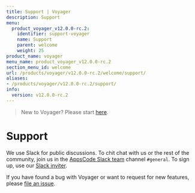 ```yaml
---
title: Support | Voyager
description: Support
menu:
  product_voyager_v12.0.0-rc.2:
    identifier: support-voyager
    name: Support
    parent: welcome
    weight: 25
product_name: voyager
menu_name: product_voyager_v12.0.0-rc.2
section_menu_id: welcome
url: /products/voyager/v12.0.0-rc.2/welcome/support/
aliases:
- /products/voyager/v12.0.0-rc.2/support/
info:
  version: v12.0.0-rc.2
---
```


> New to Voyager? Please start [here](/products/voyager/v12.0.0-rc.2/concepts/overview).

# Support

We use Slack for public discussions. To chit chat with us or the rest of the community, join us in the [AppsCode Slack team](https://appscode.slack.com/messages/C0XQFLGRM/details/) channel `#general`. To sign up, use our [Slack inviter](https://slack.appscode.com/).

If you have found a bug with Voyager or want to request for new features, please [file an issue](https://github.com/appscode/voyager/issues/new).
